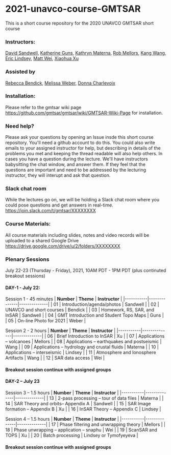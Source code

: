 # 2021-unavco-course-GMTSAR
This is a short course repository for the 2020 UNAVCO GMTSAR short course

### Instructors:
[David Sandwell](https://topex.ucsd.edu/sandwell/),
[Katherine Guns](https://igpp.ucsd.edu/person/kguns),
[Kathryn Materna](https://scholar.google.com/citations?user=sBJoFrkAAAAJ&hl=en),
[Rob Mellors](https://people.llnl.gov/mellors1),
[Kang Wang](http://seismo.berkeley.edu/~kwang/),
[Eric Lindsey](https://www.planetmechanic.net/about-me),
[Matt Wei](https://weilaburi.wixsite.com/home),
[Xiaohua Xu](https://scholar.google.com/citations?user=ME1EfdsAAAAJ&hl=en)

### Assisted by
[Rebecca Bendick](https://www.unavco.org/highlights/2020/unavco-president.html),
[Melissa Weber](https://connect.unavco.org/display/per018591),
[Donna Charlevoix](https://connect.unavco.org/display/per968358)

### Installation:
Please refer to the gmtsar wiki page https://github.com/gmtsar/gmtsar/wiki/GMTSAR-Wiki-Page for installation.

### Need help?
Please ask your questions by opening an Issue insde this short course repository. You'll need a github account to do this. You could also write emails to your assigned instructor for help, but describing in details of the problems you met and keeping the thread readable will also help others. In cases you have a question during the lecture. We'll have instructors babysitting the chat window, and answer them. If they feel that the questions are important and need to be addressed by the lecturing instructor, they will interupt and ask that question.  

### Slack chat room
While the lectures go on, we will be holding a Slack chat room where you could pose questions and get answers in real-time.
https://join.slack.com/t/gmtsar/XXXXXXXX

### Course Materials:
All course materials including slides, notes and video records will be uploaded to a shared Google Drive https://drive.google.com/drive/u/2/folders/XXXXXXXX

### Plenary Sessions
July 22-23 (Thursday - Friday), 2021, 10AM PDT - 1PM PDT (plus continuted breakout sessions)
#### DAY-1 -  July 22:
Session 1 - 45 minutes
| **Number** | **Theme** | **Instructor** |
|-----------|--------------|--------------|
| 01    | Introduction/agenda/photos | Sandwell  |
| 02    | UNAVCO and short courses | Bendick |
| 03    | Homework, RS, SAR, and InSAR | Sandwell |
| 04    | GMT Introduction and Student Topo Maps | Guns |
| 05    | On-line Photo for 2021 | Weber |


Session 2 - 2 hours
| **Number** | **Theme** | **Instructor** |
|-----------|--------------|--------------|
| 06    | Brief Introduction to InSAR | Xu |
| 07    | Applications – volcanoes | Mellors |
| 08    | Applications – earthquakes and postseismic | Wang |
| 09    | Applications – hydrology and crustal fluids | Materna |
| 10    | Applications – interseismic | Lindsey |
| 11    | Atmosphere and Ionosphere Artifacts | Wang |
| 12    | SAR data access | Wei |
#### Breakout session continue with assigned groups

#### DAY-2 – July 23
Session 3 – 1.5 hours
| **Number** | **Theme** | **Instructor** |
|-----------|--------------|--------------|
| 13    | 2-pass processing – tour of data files | Materna |
| 14    | SAR Theory and orbits– Appendix A | Sandwell |
| 15    | SAR Image formation – Appendix B | Xu |
| 16    | InSAR Theory – Appendix C | Lindsey |

Session 4 – 1.5 hours
| **Number** | **Theme** | **Instructor** |
|-----------|--------------|--------------|
| 17    | Phase filtering and unwrapping theory | Mellors |
| 18    | Phase unwrapping – application – snaphu | Wei |
| 19    | ScanSAR and TOPS | Xu |
| 20    | Batch processing | Lindsey or Tymofyeyeva |
#### Breakout session continue with assigned groups


